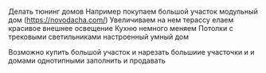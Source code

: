 Делать тюнинг домов
Например покупаем большой участок
модульный дом (https://novodacha.com/)
Увеличиваем на нем терассу елаем красивое внешнее освещение
Кухню немного меняем
Потолки с трековыми светильниками
настроенный умный дом

Возможно купить большой участок и нарезать большиие участочки и и домами однотипными заполнить и продавать

